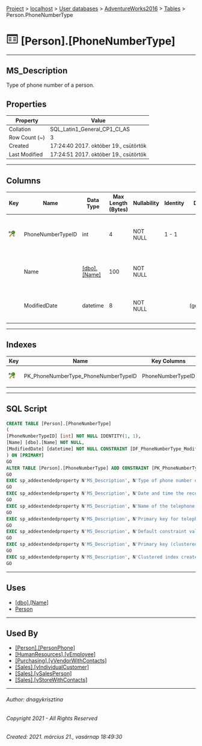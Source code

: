 #### 

[Project](../../../../index.md) > [localhost](../../../index.md) > [User databases](../../index.md) > [AdventureWorks2016](../index.md) > [Tables](Tables.md) > Person.PhoneNumberType

# ![Tables](../../../../Images/Table32.png) [Person].[PhoneNumberType]

---

## <a name="#description"></a>MS_Description

Type of phone number of a person.

## <a name="#properties"></a>Properties

| Property | Value |
|---|---|
| Collation | SQL_Latin1_General_CP1_CI_AS |
| Row Count (~) | 3 |
| Created | 17:24:40 2017. október 19., csütörtök |
| Last Modified | 17:24:51 2017. október 19., csütörtök |


---

## <a name="#columns"></a>Columns

| Key | Name | Data Type | Max Length (Bytes) | Nullability | Identity | Default | Description |
|---|---|---|---|---|---|---|---|
| [![Cluster Primary Key PK_PhoneNumberType_PhoneNumberTypeID: PhoneNumberTypeID](../../../../Images/pkcluster.png)](#indexes) | PhoneNumberTypeID | int | 4 | NOT NULL | 1 - 1 |  | _Primary key for telephone number type records._ |
|  | Name | [[dbo].[Name]](../Programmability/Types/User-Defined_Data_Types/Name.md) | 100 | NOT NULL |  |  | _Name of the telephone number type_ |
|  | ModifiedDate | datetime | 8 | NOT NULL |  | (getdate()) | _Date and time the record was last updated._ |


---

## <a name="#indexes"></a>Indexes

| Key | Name | Key Columns | Unique | Description |
|---|---|---|---|---|
| [![Cluster Primary Key PK_PhoneNumberType_PhoneNumberTypeID: PhoneNumberTypeID](../../../../Images/pkcluster.png)](#indexes) | PK_PhoneNumberType_PhoneNumberTypeID | PhoneNumberTypeID | YES | _Primary key (clustered) constraint_ |


---

## <a name="#sqlscript"></a>SQL Script

```sql
CREATE TABLE [Person].[PhoneNumberType]
(
[PhoneNumberTypeID] [int] NOT NULL IDENTITY(1, 1),
[Name] [dbo].[Name] NOT NULL,
[ModifiedDate] [datetime] NOT NULL CONSTRAINT [DF_PhoneNumberType_ModifiedDate] DEFAULT (getdate())
) ON [PRIMARY]
GO
ALTER TABLE [Person].[PhoneNumberType] ADD CONSTRAINT [PK_PhoneNumberType_PhoneNumberTypeID] PRIMARY KEY CLUSTERED  ([PhoneNumberTypeID]) ON [PRIMARY]
GO
EXEC sp_addextendedproperty N'MS_Description', N'Type of phone number of a person.', 'SCHEMA', N'Person', 'TABLE', N'PhoneNumberType', NULL, NULL
GO
EXEC sp_addextendedproperty N'MS_Description', N'Date and time the record was last updated.', 'SCHEMA', N'Person', 'TABLE', N'PhoneNumberType', 'COLUMN', N'ModifiedDate'
GO
EXEC sp_addextendedproperty N'MS_Description', N'Name of the telephone number type', 'SCHEMA', N'Person', 'TABLE', N'PhoneNumberType', 'COLUMN', N'Name'
GO
EXEC sp_addextendedproperty N'MS_Description', N'Primary key for telephone number type records.', 'SCHEMA', N'Person', 'TABLE', N'PhoneNumberType', 'COLUMN', N'PhoneNumberTypeID'
GO
EXEC sp_addextendedproperty N'MS_Description', N'Default constraint value of GETDATE()', 'SCHEMA', N'Person', 'TABLE', N'PhoneNumberType', 'CONSTRAINT', N'DF_PhoneNumberType_ModifiedDate'
GO
EXEC sp_addextendedproperty N'MS_Description', N'Primary key (clustered) constraint', 'SCHEMA', N'Person', 'TABLE', N'PhoneNumberType', 'CONSTRAINT', N'PK_PhoneNumberType_PhoneNumberTypeID'
GO
EXEC sp_addextendedproperty N'MS_Description', N'Clustered index created by a primary key constraint.', 'SCHEMA', N'Person', 'TABLE', N'PhoneNumberType', 'INDEX', N'PK_PhoneNumberType_PhoneNumberTypeID'
GO

```


---

## <a name="#uses"></a>Uses

* [[dbo].[Name]](../Programmability/Types/User-Defined_Data_Types/Name.md)
* [Person](../Security/Schemas/Person.md)


---

## <a name="#usedby"></a>Used By

* [[Person].[PersonPhone]](PersonPhone.md)
* [[HumanResources].[vEmployee]](../Views/vEmployee.md)
* [[Purchasing].[vVendorWithContacts]](../Views/vVendorWithContacts.md)
* [[Sales].[vIndividualCustomer]](../Views/vIndividualCustomer.md)
* [[Sales].[vSalesPerson]](../Views/vSalesPerson.md)
* [[Sales].[vStoreWithContacts]](../Views/vStoreWithContacts.md)


---

###### Author:  dnagykrisztina

###### Copyright 2021 - All Rights Reserved

###### Created: 2021. március 21., vasárnap 18:49:30

